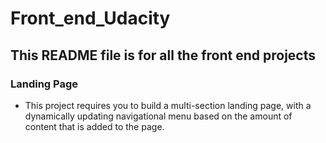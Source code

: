 # Front_end_Udacity

## This README file is for all the front end projects

### Landing Page

- This project requires you to build a multi-section landing page, with a dynamically updating navigational menu based on the amount of content that is added to the page.